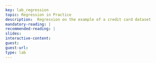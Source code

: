 ```yaml
---
key: lab_regression
topic: Regression in Practice
description:  Regression on the example of a credit card dataset
mandatory-reading: |
recommended-reading: |
slides: 
interactive-content:
guest:
guest-url:
type: lab
---
```






